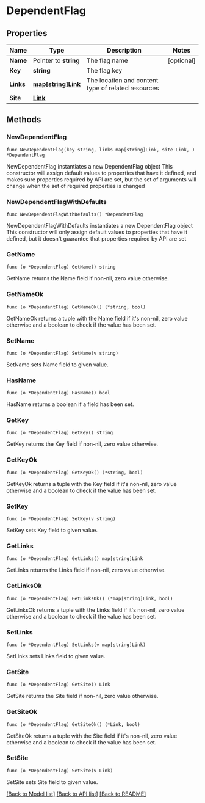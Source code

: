 # DependentFlag

## Properties

Name | Type | Description | Notes
------------ | ------------- | ------------- | -------------
**Name** | Pointer to **string** | The flag name | [optional] 
**Key** | **string** | The flag key | 
**Links** | [**map[string]Link**](Link.md) | The location and content type of related resources | 
**Site** | [**Link**](Link.md) |  | 

## Methods

### NewDependentFlag

`func NewDependentFlag(key string, links map[string]Link, site Link, ) *DependentFlag`

NewDependentFlag instantiates a new DependentFlag object
This constructor will assign default values to properties that have it defined,
and makes sure properties required by API are set, but the set of arguments
will change when the set of required properties is changed

### NewDependentFlagWithDefaults

`func NewDependentFlagWithDefaults() *DependentFlag`

NewDependentFlagWithDefaults instantiates a new DependentFlag object
This constructor will only assign default values to properties that have it defined,
but it doesn't guarantee that properties required by API are set

### GetName

`func (o *DependentFlag) GetName() string`

GetName returns the Name field if non-nil, zero value otherwise.

### GetNameOk

`func (o *DependentFlag) GetNameOk() (*string, bool)`

GetNameOk returns a tuple with the Name field if it's non-nil, zero value otherwise
and a boolean to check if the value has been set.

### SetName

`func (o *DependentFlag) SetName(v string)`

SetName sets Name field to given value.

### HasName

`func (o *DependentFlag) HasName() bool`

HasName returns a boolean if a field has been set.

### GetKey

`func (o *DependentFlag) GetKey() string`

GetKey returns the Key field if non-nil, zero value otherwise.

### GetKeyOk

`func (o *DependentFlag) GetKeyOk() (*string, bool)`

GetKeyOk returns a tuple with the Key field if it's non-nil, zero value otherwise
and a boolean to check if the value has been set.

### SetKey

`func (o *DependentFlag) SetKey(v string)`

SetKey sets Key field to given value.


### GetLinks

`func (o *DependentFlag) GetLinks() map[string]Link`

GetLinks returns the Links field if non-nil, zero value otherwise.

### GetLinksOk

`func (o *DependentFlag) GetLinksOk() (*map[string]Link, bool)`

GetLinksOk returns a tuple with the Links field if it's non-nil, zero value otherwise
and a boolean to check if the value has been set.

### SetLinks

`func (o *DependentFlag) SetLinks(v map[string]Link)`

SetLinks sets Links field to given value.


### GetSite

`func (o *DependentFlag) GetSite() Link`

GetSite returns the Site field if non-nil, zero value otherwise.

### GetSiteOk

`func (o *DependentFlag) GetSiteOk() (*Link, bool)`

GetSiteOk returns a tuple with the Site field if it's non-nil, zero value otherwise
and a boolean to check if the value has been set.

### SetSite

`func (o *DependentFlag) SetSite(v Link)`

SetSite sets Site field to given value.



[[Back to Model list]](../README.md#documentation-for-models) [[Back to API list]](../README.md#documentation-for-api-endpoints) [[Back to README]](../README.md)


